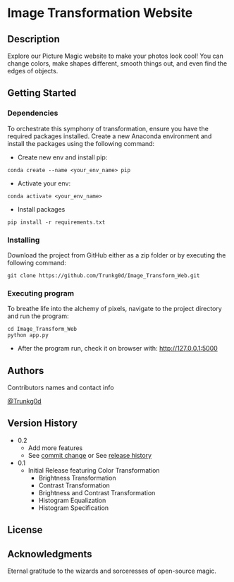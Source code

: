 # Image Transformation Website

## Description
Explore our Picture Magic website to make your photos look cool! You can change colors, make shapes different, smooth things out, and even find the edges of objects.

## Getting Started

### Dependencies

To orchestrate this symphony of transformation, ensure you have the required packages installed. Create a new Anaconda environment and install the packages using the following command:
* Create new env and install pip:
```
conda create --name <your_env_name> pip
```
* Activate your env:
```
conda activate <your_env_name>
```
* Install packages
```
pip install -r requirements.txt
```

### Installing

Download the project from GitHub either as a zip folder or by executing the following command:
```
git clone https://github.com/Trunkg0d/Image_Transform_Web.git
```

### Executing program
To breathe life into the alchemy of pixels, navigate to the project directory and run the program:
```
cd Image_Transform_Web
python app.py
```
* After the program run, check it on browser with: http://127.0.0.1:5000

## Authors

Contributors names and contact info

[@Trunkg0d](https://www.facebook.com/htak2003)

## Version History

* 0.2
    * Add more features
    * See [commit change]() or See [release history]()
* 0.1
	* Initial Release featuring Color Transformation
		* Brightness Transformation
		* Contrast Transformation
		* Brightness and Contrast Transformation
		* Histogram Equalization
		* Histogram Specification

## License

## Acknowledgments
Eternal gratitude to the wizards and sorceresses of open-source magic.
